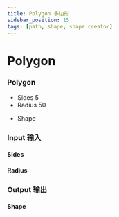```yaml
---
title: Polygon 多边形
sidebar_position: 15
tags: [path, shape, shape creator]
---
```


# Polygon

<div className="patch-container">
    <div className="patch processor">
        <h3>Polygon</h3>
        <ul className="inputs">
            <li>Sides <span>5</span></li>
            <li>Radius <span>50</span></li>
        </ul>
        <ul className="outputs">
            <li>Shape</li>
        </ul>
    </div>
</div>

<div className="port-descriptions">
<div className="inputs">

### Input 输入

#### Sides

#### Radius

</div>
<div className="outputs">

### Output 输出

#### Shape


</div>
</div>